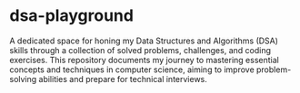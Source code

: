 # dsa-playground
A dedicated space for honing my Data Structures and Algorithms (DSA) skills through a collection of solved problems, challenges, and coding exercises. This repository documents my journey to mastering essential concepts and techniques in computer science, aiming to improve problem-solving abilities and prepare for technical interviews.
